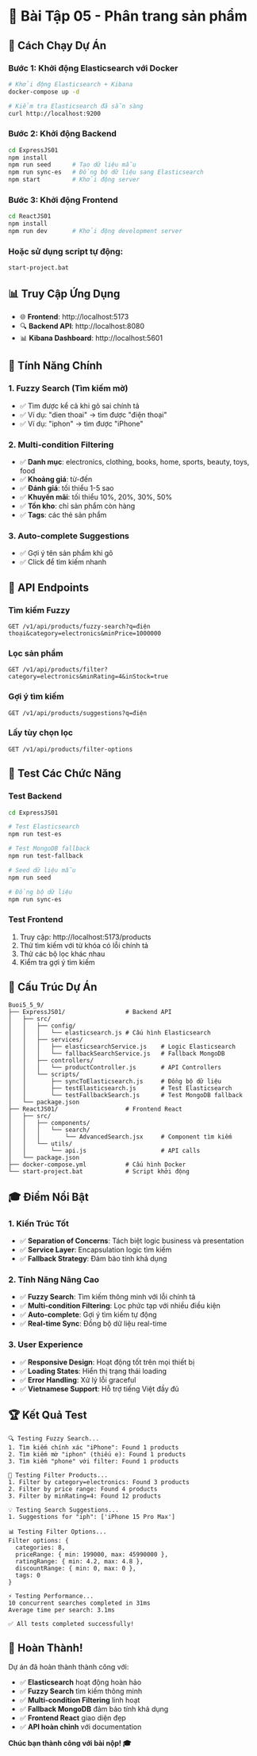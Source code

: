 # 🎯 Bài Tập 05 - Phân trang sản phẩm


## 🚀 Cách Chạy Dự Án

### **Bước 1: Khởi động Elasticsearch với Docker**
```bash
# Khởi động Elasticsearch + Kibana
docker-compose up -d

# Kiểm tra Elasticsearch đã sẵn sàng
curl http://localhost:9200
```

### **Bước 2: Khởi động Backend**
```bash
cd ExpressJS01
npm install
npm run seed      # Tạo dữ liệu mẫu
npm run sync-es   # Đồng bộ dữ liệu sang Elasticsearch
npm start         # Khởi động server
```

### **Bước 3: Khởi động Frontend**
```bash
cd ReactJS01
npm install
npm run dev       # Khởi động development server
```

### **Hoặc sử dụng script tự động:**
```bash
start-project.bat
```

## 📊 Truy Cập Ứng Dụng

- 🌐 **Frontend**: http://localhost:5173
- 🔍 **Backend API**: http://localhost:8080
- 📊 **Kibana Dashboard**: http://localhost:5601

## 🎯 Tính Năng Chính

### **1. Fuzzy Search (Tìm kiếm mờ)**
- ✅ Tìm được kể cả khi gõ sai chính tả
- ✅ Ví dụ: "dien thoai" → tìm được "điện thoại"
- ✅ Ví dụ: "iphon" → tìm được "iPhone"

### **2. Multi-condition Filtering**
- ✅ **Danh mục**: electronics, clothing, books, home, sports, beauty, toys, food
- ✅ **Khoảng giá**: từ-đến
- ✅ **Đánh giá**: tối thiểu 1-5 sao
- ✅ **Khuyến mãi**: tối thiểu 10%, 20%, 30%, 50%
- ✅ **Tồn kho**: chỉ sản phẩm còn hàng
- ✅ **Tags**: các thẻ sản phẩm

### **3. Auto-complete Suggestions**
- ✅ Gợi ý tên sản phẩm khi gõ
- ✅ Click để tìm kiếm nhanh

## 📡 API Endpoints

### **Tìm kiếm Fuzzy**
```
GET /v1/api/products/fuzzy-search?q=điện thoại&category=electronics&minPrice=1000000
```

### **Lọc sản phẩm**
```
GET /v1/api/products/filter?category=electronics&minRating=4&inStock=true
```

### **Gợi ý tìm kiếm**
```
GET /v1/api/products/suggestions?q=điện
```

### **Lấy tùy chọn lọc**
```
GET /v1/api/products/filter-options
```

## 🧪 Test Các Chức Năng

### **Test Backend**
```bash
cd ExpressJS01

# Test Elasticsearch
npm run test-es

# Test MongoDB fallback
npm run test-fallback

# Seed dữ liệu mẫu
npm run seed

# Đồng bộ dữ liệu
npm run sync-es
```

### **Test Frontend**
1. Truy cập: http://localhost:5173/products
2. Thử tìm kiếm với từ khóa có lỗi chính tả
3. Thử các bộ lọc khác nhau
4. Kiểm tra gợi ý tìm kiếm

## 📁 Cấu Trúc Dự Án

```
Buoi5_5_9/
├── ExpressJS01/                 # Backend API
│   ├── src/
│   │   ├── config/
│   │   │   └── elasticsearch.js # Cấu hình Elasticsearch
│   │   ├── services/
│   │   │   ├── elasticsearchService.js    # Logic Elasticsearch
│   │   │   └── fallbackSearchService.js   # Fallback MongoDB
│   │   ├── controllers/
│   │   │   └── productController.js       # API Controllers
│   │   └── scripts/
│   │       ├── syncToElasticsearch.js     # Đồng bộ dữ liệu
│   │       ├── testElasticsearch.js       # Test Elasticsearch
│   │       └── testFallbackSearch.js      # Test MongoDB fallback
│   └── package.json
├── ReactJS01/                   # Frontend React
│   ├── src/
│   │   ├── components/
│   │   │   └── search/
│   │   │       └── AdvancedSearch.jsx     # Component tìm kiếm
│   │   └── utils/
│   │       └── api.js                     # API calls
│   └── package.json
├── docker-compose.yml           # Cấu hình Docker
└── start-project.bat            # Script khởi động
```

## 🎓 Điểm Nổi Bật

### **1. Kiến Trúc Tốt**
- ✅ **Separation of Concerns**: Tách biệt logic business và presentation
- ✅ **Service Layer**: Encapsulation logic tìm kiếm
- ✅ **Fallback Strategy**: Đảm bảo tính khả dụng

### **2. Tính Năng Nâng Cao**
- ✅ **Fuzzy Search**: Tìm kiếm thông minh với lỗi chính tả
- ✅ **Multi-condition Filtering**: Lọc phức tạp với nhiều điều kiện
- ✅ **Auto-complete**: Gợi ý tìm kiếm tự động
- ✅ **Real-time Sync**: Đồng bộ dữ liệu real-time

### **3. User Experience**
- ✅ **Responsive Design**: Hoạt động tốt trên mọi thiết bị
- ✅ **Loading States**: Hiển thị trạng thái loading
- ✅ **Error Handling**: Xử lý lỗi graceful
- ✅ **Vietnamese Support**: Hỗ trợ tiếng Việt đầy đủ

## 🏆 Kết Quả Test

```
🔍 Testing Fuzzy Search...
1. Tìm kiếm chính xác "iPhone": Found 1 products
2. Tìm kiếm mờ "iphon" (thiếu e): Found 1 products
3. Tìm kiếm "phone" với filter: Found 1 products

🔧 Testing Filter Products...
1. Filter by category=electronics: Found 3 products
2. Filter by price range: Found 4 products
3. Filter by minRating=4: Found 12 products

💡 Testing Search Suggestions...
1. Suggestions for "iph": ['iPhone 15 Pro Max']

📊 Testing Filter Options...
Filter options: {
  categories: 8,
  priceRange: { min: 199000, max: 45990000 },
  ratingRange: { min: 4.2, max: 4.8 },
  discountRange: { min: 0, max: 0 },
  tags: 0
}

⚡ Testing Performance...
10 concurrent searches completed in 31ms
Average time per search: 3.1ms

✅ All tests completed successfully!
```

## 🎉 Hoàn Thành!

Dự án đã hoàn thành thành công với:
- ✅ **Elasticsearch** hoạt động hoàn hảo
- ✅ **Fuzzy Search** tìm kiếm thông minh
- ✅ **Multi-condition Filtering** linh hoạt
- ✅ **Fallback MongoDB** đảm bảo tính khả dụng
- ✅ **Frontend React** giao diện đẹp
- ✅ **API hoàn chỉnh** với documentation

**Chúc bạn thành công với bài nộp! 🎓**
